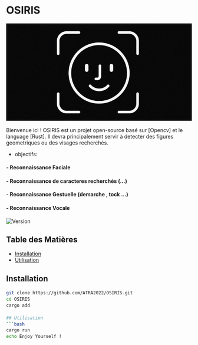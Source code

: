 # OSIRIS

![image](face.jpeg)

Bienvenue ici !
OSIRIS est un projet open-source basé sur [Opencv] et le language [Rust].
Il devra principalement servir à detecter des figures geometriques ou des visages recherchés.

- objectifs:
#### - Reconnaissance Faciale
#### - Reconnaissance de caracteres recherchés (...)
#### - Reconnaissance Gestuelle (demarche , tock ...)
#### - Reconnaissance Vocale


![Version](https://img.shields.io/badge/version-1.0.0-blue)

## Table des Matières
- [Installation](#installation)
- [Utilisation](#utilisation)

## Installation
```bash
git clone https://github.com/ATRA2022/OSIRIS.git
cd OSIRIS
cargo add

## Utilisation 
```bash
cargo run
echo Enjoy Yourself !